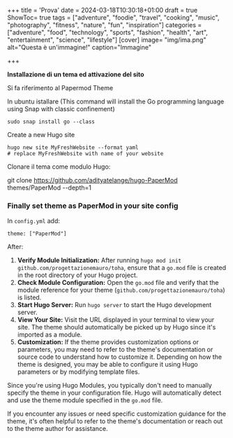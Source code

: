 +++
title = 'Prova'
date = 2024-03-18T10:30:18+01:00
draft = true
ShowToc= true
tags = ["adventure", "foodie", "travel", "cooking", "music", "photography", "fitness", "nature", "fun", "inspiration"]
categories = ["adventure", "food", "technology", "sports", "fashion", "health", "art", "entertainment", "science", "lifestyle"]
[cover]
    image= "img/ima.png"
    alt="Questa è un'immagine!"
    caption="Immagine"

+++

**Installazione di un tema ed attivazione del sito**

Si fa riferimento al Papermod Theme

In ubuntu istallare (This command will install the Go programming language using Snap with classic confinement)

`sudo snap install go --class`

Create a new Hugo site

```
hugo new site MyFreshWebsite --format yaml
# replace MyFreshWebsite with name of your website
```

Clonare il tema come modulo Hugo:

git clone https://github.com/adityatelange/hugo-PaperMod themes/PaperMod --depth=1

### Finally set theme as PaperMod in your site config

In `config.yml` add:

```
theme: ["PaperMod"]
```

After: 

1. **Verify Module Initialization:** After running `hugo mod init github.com/progettazionemauro/toha`, ensure that a `go.mod` file is created in the root directory of your Hugo project.
2. **Check Module Configuration:** Open the `go.mod` file and verify that the module reference for your theme (`github.com/progettazionemauro/toha`) is listed.
3. **Start Hugo Server:** Run `hugo server` to start the Hugo development server.
4. **View Your Site:** Visit the URL displayed in your terminal to view your site. The theme should automatically be picked up by Hugo since it's imported as a module.
5. **Customization:** If the theme provides customization options or parameters, you may need to refer to the theme's documentation or source code to understand how to customize it. Depending on how the theme is designed, you may be able to configure it using Hugo parameters or by modifying template files.

Since you're using Hugo Modules, you typically don't need to manually specify the theme in your configuration file. Hugo will automatically detect and use the theme module specified in the `go.mod` file.

If you encounter any issues or need specific customization guidance for the theme, it's often helpful to refer to the theme's documentation or reach out to the theme author for assistance.
